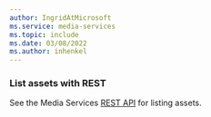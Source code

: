 ```yaml
---
author: IngridAtMicrosoft
ms.service: media-services 
ms.topic: include
ms.date: 03/08/2022
ms.author: inhenkel
---
```


<!--List the assets of a Media Services account-->

### List assets with REST

See the Media Services [REST API](/rest/api/media/assets/list) for listing assets.
